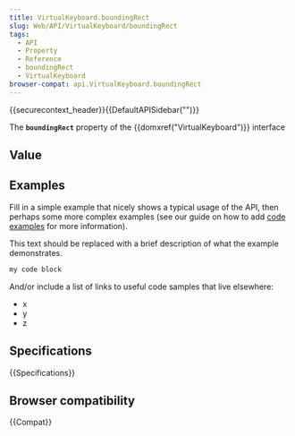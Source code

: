 ```yaml
---
title: VirtualKeyboard.boundingRect
slug: Web/API/VirtualKeyboard/boundingRect
tags:
  - API
  - Property
  - Reference
  - boundingRect
  - VirtualKeyboard
browser-compat: api.VirtualKeyboard.boundingRect
---
```

{{securecontext_header}}{{DefaultAPISidebar("")}}

The **`boundingRect`** property of the {{domxref("VirtualKeyboard")}} interface 

## Value



## Examples

Fill in a simple example that nicely shows a typical usage of the API, then perhaps some more complex examples (see our guide on how to add [code examples](/en-US/docs/MDN/Contribute/Structures/Code_examples) for more information).

This text should be replaced with a brief description of what the example demonstrates.

```js
my code block
```

And/or include a list of links to useful code samples that live elsewhere:

*   x
*   y
*   z

## Specifications

{{Specifications}}

## Browser compatibility

{{Compat}}


